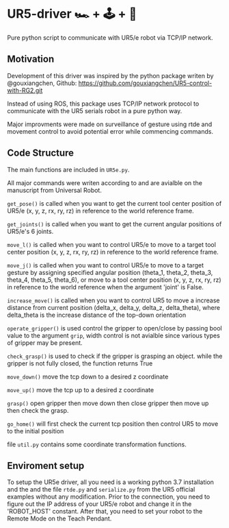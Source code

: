# UR5-driver 🏎 + 🕹 + 🤖
Pure python script to communicate with UR5/e robot via TCP/IP network.

## Motivation

Development of this driver was inspired by the python package writen by @gouxiangchen, Github: https://github.com/gouxiangchen/UR5-control-with-RG2.git

Instead of using ROS, this package uses TCP/IP network protocol to communicate with the UR5 serials robot in a pure python way.

Major improvments were made on surveillance of gesture using rtde and movement control to avoid potential error while commencing commands.

## Code Structure
The main functions are included in ` UR5e.py `.

All major commands were writen according to and are avialble on the manuscript from Universal Robot.

`get_pose()` is called when you want to get the current tool center position of UR5/e (x, y, z, rx, ry, rz) in reference to the world reference frame.

`get_joints()` is called when you want to get the current angular positions of UR5/e's 6 joints.

`move_l()` is called when you want to control UR5/e to move to a target tool center position (x, y, z, rx, ry, rz) in reference to the world reference frame.

`move_j()` is called when you want to control UR5/e to move to a target gesture by assigning specified angular position (theta_1, theta_2, theta_3, theta_4, theta_5, theta_6), or move to a tool center position (x, y, z, rx, ry, rz) in reference to the world reference when the argument 'joint' is False.

`increase_move()` is called when you want to control UR5 to move a increase distance from current position (delta_x, delta_y, delta_z, delta_theta), where delta_theta is the increase distance of the top-down orientation

`operate_gripper()` is used control the gripper to open/close by passing bool value to the argument `grip`, width control is not avialble since various types of gripper may be present.

`check_grasp()` is used to check if the gripper is grasping an object. while the gripper is not fully closed, the function returns True

`move_down()` move the tcp down to a desired z coordinate

`move_up()` move the tcp up to a desired z coordinate

`grasp()` open gripper then move down then close gripper then move up then check the grasp.

`go_home()` will first check the current tcp position then control UR5 to move to the initial position

file `util.py` contains some coordinate transformation functions.

## Enviroment setup
To setup the UR5e driver, all you need is a working python 3.7 installation and the and the file `rtde.py` and `serialize.py` from the UR5 official examples without any modification. Prior to the connection, you need to figure out the IP address of your UR5/e robot and change it in the 'ROBOT_HOST' constant. After that, you need to set your robot to the Remote Mode on the Teach Pendant.

